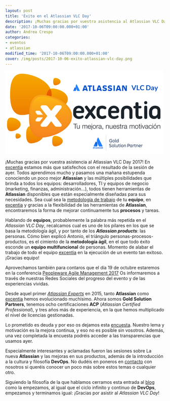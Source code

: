 ```yaml
---
layout: post
title: 'Éxito en el Atlassian VLC Day'
description: ¡Muchas gracias por vuestra asistencia al Atlassian VLC Day 2017!
date: '2017-10-06T09:00:00.000+01:00'
author: Andrea Crespo
categories: 
- eventos
- atlassian
modified_time: '2017-10-06T09:00:00.000+01:00'
cover: /img/posts/2017-10-06-exito-atlassian-vlc-day.png
---
```


<img class="center" width="500px" alt="Éxito en el Atlassian VLC Day" title="Evento Atlassian" src="/img/posts/2017-10-06-exito-atlassian-vlc-day.png">

¡Muchas gracias por vuestra asistencia al Atlassian VLC Day 2017! En [excentia](http://www.excentia.es/) estamos más que satisfechos con el resultado de la sesión de ayer. Todos aprendimos mucho y pasamos una mañana estupenda conociendo un poco mejor **Atlassian** y las múltiples posibilidades que brinda a todos los equipos: desarrolladores, TI y equipos de negocio (marketing, finanzas, administración…), todos tienen herramientas de **Atlassian** disponibles que están especialmente diseñadas para sus necesidades. Sea cual sea la [metodología de trabajo](http://www.excentia.es/conoces-la-estrategia-de-la-empresa) de tu **equipo**, en [excentia](http://www.excentia.es/) y gracias a la flexibilidad de las herramientas de **Atlassian**, encontraremos la forma de mejorar continuamente tus **procesos** y tareas. 

Hablando de **equipos**, probablemente la palabra más repetida en el *Atlassian VLC Day*, recalcamos cual es uno de los pilares en los que se basa la metodología ágil,  y por tanto de los ***Atlassian products***: las personas.
Cómo bien explicó Antonio, el triángulo personas-procesos-productos, es el cimiento de la **metodología ágil**, en el que todo éxito esconde  un **equipo multifuncional** de personas. Momento de alabar el trabajo de todo el equipo [excentia](http://www.excentia.es/) en la ejecución de un evento tan exitoso. ¡Gracias equipo! 

Aprovechamos también para contaros que el día 19 de octubre estaremos en la conferencia [Peopleware Agile Management 2017](http://peopleware-agilemanagement.com/ ) Os informaremos a través de nuestras Redes Sociales del progreso del evento y de las experiencias vividas.

Desde aquel primer [*Atlassian Experts*](http://www.excentia.es/excentia-organiza-el-primer-evento ) en 2015, tanto **Atlassian** como [excentia](http://www.excentia.es/) hemos evolucionado muchísimo.  Ahora somos **Gold Solution Partners**, tenemos ocho certificaciones **ACP** (*Atlassian Certified Professional*), y tres años más de experiencia, en la que hemos multiplicado el nivel de licencias gestionadas.

Lo prometido es deuda y por eso os dejamos esta [encuesta](https://survs.com/survey/nyh3n3nj76 ). Nuestro lema y motivación es la mejora continua, y eso no es posible sin vosotros.  Además, una vez completada la encuesta podréis acceder a las transparencias que usamos ayer.

Especialmente interesantes y aclamadas fueron las sesiones sobre La nueva **Atlassian** y las mejoras en sus productos, además de la introducción a la cultura y filosofía **DevOps**. No dudéis en poneros en [contacto](https://jira.excentia.es/servicedesk/customer/portal/12) con nosotros si queréis conocer un poco más sobre estos temas o cualquier otro. 

Siguiendo la filosofía de la que hablamos cerramos esta entrada al [blog](http://www.excentia.es/blog) como la empezamos, al igual que el ciclo infinito y continuo de **DevOps**, empezamos y terminamos igual: ¡Gracias por asistir al *Atlassian VLC Day*! 

